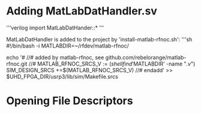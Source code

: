 # Adding MatLabDatHandler.sv
'''verilog
    import MatLabDatHander::*
'''

MatLabDatHandler is added to the project by 'install-matlab-rfnoc.sh':
'''sh
#!/bin/bash -i
MATLABDIR=~/rfdev/matlab-rfnoc/

echo '#
//# added by matlab-rfnoc, see github.com/rebelorange/matlab-rfnoc.git
//#
MATLAB_RFNOC_SRCS_V := $(shell find '$MATLABDIR' -name "*.v*")
SIM_DESIGN_SRCS +=$(MATLAB_RFNOC_SRCS_V)
//# endadd' >> $UHD_FPGA_DIR/usrp3/lib/sim/Makefile.srcs

# Opening File Descriptors